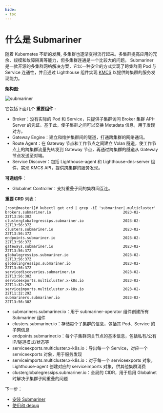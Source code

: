 ```yaml
---
hide:
- toc
---
```


# 什么是 Submariner

随着 Kubernetes 不断的发展, 多集群也逐渐变得流行起来。多集群提高应用的冗余、规模和故障隔离等能力，但多集群连通是一个比较大的问题。
Submariner 是一款开源的多集群网络解决方案，它以一种安全的方式实现了跨集群间 Pod 与 Service 连通性，并且通过 Lighthouse 组件实现
[KMCS](https://github.com/kubernetes/enhancements/tree/master/keps/sig-multicluster/1645-multi-cluster-services-api) 以提供跨集群的服务发现能力。

**架构图**:

![submariner](https://docs.daocloud.io/daocloud-docs-images/docs/network/images/submariner.png)

它包括下面几个 **重要组件** :

- Broker：没有实际的 Pod 和 Service，只提供子集群访问 Broker 集群 API-Server 的凭证。基于此，使子集群之间可以交换 Metadata 信息，用于发现对方。
- Gateway Engine：建立和维护集群间的隧道，打通跨集群的网络通讯。
- Route Agent：在 Gateway 节点和工作节点之间建立 Vxlan 隧道，使工作节点上的跨集群流量先转发到 Gateway 节点，再通过跨集群的隧道从 Gateway 节点发送至对端。
- Service Discover：包括 Lighthouse-agent 和 Lighthouse-dns-server 组件，实现 KMCS API，提供跨集群的服务发现。

**可选组件**：

- Globalnet Controller：支持重叠子网的集群间互连。

**重要 CRD** 列表：

```shell
[root@master1]# kubectl get crd | grep -iE 'submariner|.multicluster'
brokers.submariner.io                                 2023-02-22T13:56:30Z
clusterglobalegressips.submariner.io                  2023-02-22T13:56:37Z
clusters.submariner.io                                2023-02-22T13:56:37Z
endpoints.submariner.io                               2023-02-22T13:56:37Z
gateways.submariner.io                                2023-02-22T13:56:37Z
globalegressips.submariner.io                         2023-02-22T13:56:37Z
globalingressips.submariner.io                        2023-02-22T13:56:37Z
servicediscoveries.submariner.io                      2023-02-22T13:56:30Z
serviceexports.multicluster.x-k8s.io                  2023-02-22T11:32:29Z
serviceimports.multicluster.x-k8s.io                  2023-02-22T11:32:29Z
submariners.submariner.io                             2023-02-22T13:56:30Z
```

- submariners.submariner.io：用于 submariner-operator 组件创建所有 Submariner 组件
- clusters.submariner.io：存储每个子集群的信息，包括其 Pod、Service 的子网信息
- endpoints.submariner.io：每个子集群网关节点的基本信息，包括私有/公有 IP/隧道模式/状态等
- serviceexports.multicluster.x-k8s.io：导出每一个 Service，对应一个 serviceexports 对象，用于服务发现
- serviceimports.multicluster.x-k8s.io：对于每一个 serviceexports 对象，Lighthouse-agent 创建对应的 serviceimports 对象，供其他集群消费
- clusterglobalegressips.submariner.io：全局的 CIDR，用于启用 Globalnet 时解决子集群子网重叠的问题

下一步：

- [安装 Submariner](install.md)
- [使用和 debug](usage.md)
